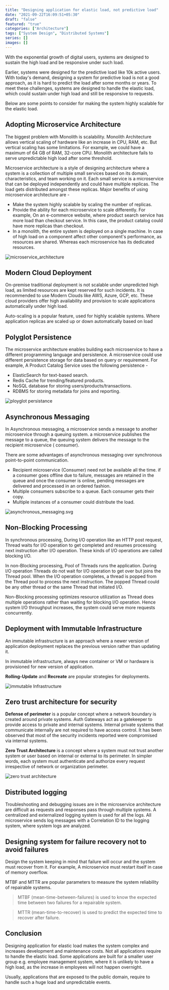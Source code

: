 ```yaml
---
title: "Designing application for elastic load, not predictive load"
date: "2021-09-22T16:09:51+05:30"
draft: "false"
featured: "true"
categories: ["Architecture"]
tags: ["System Design", "Distributed Systems"]
series: []
images: []
---
```


<!--more-->
With the exponential growth of digital users, systems are designed to sustain the high load and be responsive under such
load.

Earlier, systems were designed for the predictive load like 10k active users. With today's demand, designing a
system for predictive load is not a good approach, as it is hard to predict the load after some months or years. To meet
these challenges, systems are designed to handle the elastic load, which could sustain under high load and still be
responsive to requests.

Below are some points to consider for making the system highly scalable for the elastic load.

## Adopting Microservice Architecture

The biggest problem with Monolith is scalability. Monolith Architecture allows vertical scaling of hardware like an
increase in CPU, RAM, etc. But vertical scaling has some limitations. For example, we could have a maximum of 64 GB of
RAM, 32-core CPU. Monolith architecture fails to serve unpredictable high load after some threshold.

Microservice architecture is a style of designing architecture where a system is a collection of multiple small services
based on its domain, characteristics, and team working on it. Each small service is a microservice that can be deployed
independently and could have multiple replicas. The load gets distributed amongst these replicas. Major benefits of
using microservice architecture are -

- Make the system highly scalable by scaling the number of replicas.
- Provide the ability for each microservice to scale differently. For example, On an e-commerce website, where product
  search service has more load than checkout service. In this case, the product catalog could have more replicas than
  checkout.
- In a monolith, the entire system is deployed on a single machine. In case of high load on a component affect other
  component's performance, as resources are shared. Whereas each microservice has its dedicated resources.

![microservice_architecture](./images/microservice_architecture.png)

## Modern Cloud Deployment

On-premise traditional deployment is not scalable under unpredicted high load, as limited resources are kept reserved
for such incidents. It is recommended to use Modern Clouds like AWS, Azure, GCP, etc. These cloud providers offer high
availability and provision to scale applications automatically under high load.

Auto-scaling is a popular feature, used for highly scalable systems. Where application replicas are scaled up or down automatically based on load

## Polyglot Persistence

The microservice architecture enables building each microservice to have a different programming language and
persistence. A microservice could use different persistence storage for data based on query or requirement. For example,
A Product Catalog Service uses the following persistence -

- ElasticSearch for text-based search.
- Redis Cache for trending/featured products.
- NoSQL database for storing users/products/transactions.
- RDBMS for storing metadata for joins and reporting.

![ployglot persistance](./images/polyglot_persistance.png)

## Asynchronous Messaging

In Asynchronous messaging, a microservice sends a message to another microservice through a queuing system. a
microservice publishes the message to a queue, the queuing system delivers the message to the recipient microservice (
consumer).

There are some advantages of asynchronous messaging over synchronous point-to-point communication.

- Recipient microservice (Consumer) need not be available all the time. if a consumer goes offline due to failure,
  messages are retained in the queue and once the consumer is online, pending messages are delivered and processed in an
  ordered fashion.
- Multiple consumers subscribe to a queue. Each consumer gets their copy.
- Multiple instances of a consumer could distribute the load.

![asynchronous_messaging.svg](./images/asynchronous_messaging.png)

## Non-Blocking Processing

In synchronous processing, During I/O operation like an HTTP post request, Thread waits for I/O operation to get
completed and resumes processing next instruction after I/O operation. These kinds of I/O operations are called blocking
I/O.

In non-Blocking processing, Pool of Threads runs the application. During I/O operation Threads do not wait for I/O
operation to get over but joins the Thread pool. When the I/O operation completes, a thread is popped from the Thread
pool to process the next instruction. The popped Thread could be any other thread or the same Thread that initiated I/O.

Non-Blocking processing optimizes resource utilization as Thread does multiple operations rather than waiting for
blocking I/O operation. Hence system I/O throughput increases, the system could serve more requests concurrently.

## Deployment with Immutable Infrastructure

An immutable infrastructure is an approach where a newer version of application deployment replaces the previous version
rather than updating it.

In immutable infrastructure, always new container or VM or hardware is provisioned for new version of application.

**Rolling-Update** and **Recreate** are popular strategies for deployments.

![immutable Infrastructure](./images/Immutable_Infrastructure.png)

## Zero trust architecture for security

**Defense of perimeter** is a popular concept where a network boundary is created around private systems. Auth Gateways
act as a gatekeeper to provide access to private and internal systems. Internal private systems that communicate
internally are not required to have access control. It has been observed that most of the security incidents reported
were compromised via internal systems.

**Zero Trust Architecture** is a concept where a system must not trust another system or user based on internal or
external to its perimeter. In simpler words, each system must authenticate and authorize every request irrespective of
network or organization perimeter.

![zero trust architecture](./images/zero_trust_network.png)

## Distributed logging

Troubleshooting and debugging issues are in the microservice architecture are difficult as requests and responses pass
through multiple systems. A centralized and externalized logging system is used for all the logs. All microservice sends
log messages with a Correlation ID to the logging system, where system logs are analyzed.

## Designing system for failure recovery not to avoid failures

Design the system keeping in mind that failure will occur and the system must recover from it. For example, A
microservice must restart itself in case of memory overflow.

MTBF and MTTR are popular parameters to measure the system reliability of repairable systems.

> MTBF (mean-time-between-failures) is used to know the expected time between two failures for a repairable system.

> MTTR (mean-time-to-recover) is used to predict the expected time to recover after failure.

## Conclusion
Designing application for elastic load makes the system complex and increases development and maintenance costs. Not all
applications require to handle the elastic load. Some applications are built for a smaller user group e.g. employee
management system, where it is unlikely to have a high load, as the increase in employees will not happen overnight.

Usually, applications that are exposed to the public domain, require to handle such a huge load and unpredictable
events.